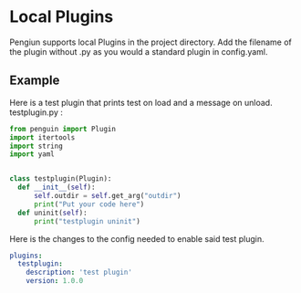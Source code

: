 # Local Plugins 
Pengiun supports local Plugins in the project directory. Add the filename of the plugin without .py as you would a standard plugin in config.yaml. 

## Example
Here is a test plugin that prints test on load and a message on unload.
testplugin.py :
```python
from penguin import Plugin
import itertools
import string
import yaml


class testplugin(Plugin):
  def __init__(self):
      self.outdir = self.get_arg("outdir")
      print("Put your code here")
  def uninit(self):
      print("testplugin uninit")  
```
Here is the changes to the config needed to enable said test plugin.
```yaml
plugins:
  testplugin:
    description: 'test plugin'
    version: 1.0.0
```